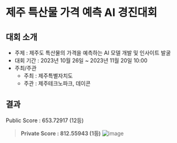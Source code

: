 # 제주 특산물 가격 예측 AI 경진대회

## 대회 소개
- 주제 : 제주도 특산물의 가격을 예측하는 AI 모델 개발 및 인사이트 발굴
- 대회 기간 : 2023년 10월 26일 ~ 2023년 11월 20일 10:00
- 주최/주관
  - 주최 : 제주특별자치도
  - 주관 : 제주테크노파크, 데이콘

## 결과
Public Score : 653.72917 (12등)
> **Private Score : 812.55943 (**1등**)**
> ![image](https://github.com/baesooyeon/Jeju_ts_forecasting/assets/102578702/e11daffd-3a6a-4396-b770-6b7e7ed902ca)

